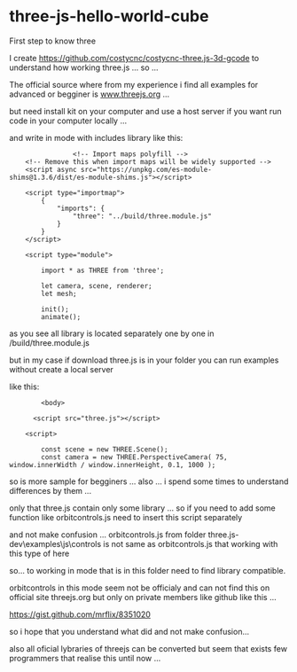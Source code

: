 # three-js-hello-world-cube
First step to know three

I create https://github.com/costycnc/costycnc-three.js-3d-gcode to understand how working three.js ... so ...

The official source where from my experience i find all examples for advanced or begginer is www.threejs.org ... 

but need install kit on your computer and use a host server if you want run code in your computer locally ...

and  write in mode with includes library like this:

             		<!-- Import maps polyfill -->
		<!-- Remove this when import maps will be widely supported -->
		<script async src="https://unpkg.com/es-module-shims@1.3.6/dist/es-module-shims.js"></script>

		<script type="importmap">
			{
				"imports": {
					"three": "../build/three.module.js"
				}
			}
		</script>

		<script type="module">

			import * as THREE from 'three';

			let camera, scene, renderer;
			let mesh;

			init();
			animate();

as you see all library is located separately one by one in /build/three.module.js 

but in my case if download three.js is in your folder you can run examples without create a local server

like this:

           	<body>

		  <script src="three.js"></script>

		<script>
			
			const scene = new THREE.Scene();
			const camera = new THREE.PerspectiveCamera( 75, window.innerWidth / window.innerHeight, 0.1, 1000 );
			
so is more sample for begginers ... also ... i spend some times to understand differences by them ...

only that three.js contain only some library ... so if you need to add some function like orbitcontrols.js need to insert this script separately 

and not make confusion ... orbitcontrols.js from folder three.js-dev\examples\js\controls is not same as orbitcontrols.js that working with this type of here

so... to working in mode that is in this folder need to find library compatible.

orbitcontrols in this mode seem not be officialy and can not find this on official site threejs.org but only on private members like github like this ...

https://gist.github.com/mrflix/8351020

so i hope that you understand what did and not make confusion...

also all oficial lybraries of threejs can be converted but seem that exists few programmers that realise this until now ...

